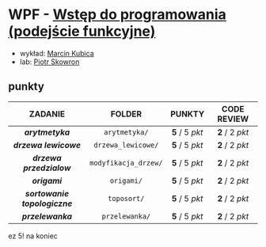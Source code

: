 # WPF - [Wstęp do programowania (podejście funkcyjne)](https://usosweb.uw.edu.pl/kontroler.php?_action=katalog2/przedmioty/pokazPrzedmiot&prz_kod=1000-211bWPF)

- wykład: [Marcin Kubica](https://usosweb.mimuw.edu.pl/kontroler.php?_action=katalog2/osoby/pokazOsobe&os_id=362)
- lab: [Piotr Skowron](https://usosweb.mimuw.edu.pl/kontroler.php?_action=katalog2/osoby/pokazOsobe&os_id=67277)

## punkty

| ZADANIE                       | FOLDER                | PUNKTY          | CODE REVIEW     |
| :---------------------------: | :-------------------: | :-------------: | :-------------: |
| **_arytmetyka_**              | `arytmetyka/`         | **5** / 5 *pkt* | **2** / 2 *pkt* |
| **_drzewa lewicowe_**         | `drzewa_lewicowe/`    | **5** / 5 *pkt* | **2** / 2 *pkt* |
| **_drzewa przedzialow_**      | `modyfikacja_drzew/`  | **5** / 5 *pkt* | **2** / 2 *pkt* |
| **_origami_**                 | `origami/`            | **5** / 5 *pkt* | **2** / 2 *pkt* |
| **_sortowanie topologiczne_** | `toposort/`           | **5** / 5 *pkt* | **2** / 2 *pkt* |
| **_przelewanka_**             | `przelewanka/`        | **5** / 5 *pkt* | **2** / 2 *pkt* |

ez 5! na koniec
